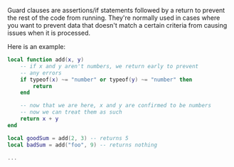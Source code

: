 Guard clauses are assertions/if statements followed by a return to prevent the rest of the code from running. They're normally used in cases where you want to prevent data that doesn't match a certain criteria from causing issues when it is processed.

Here is an example:
```lua
local function add(x, y)
	-- if x and y aren't numbers, we return early to prevent
	-- any errors
    if typeof(x) ~= "number" or typeof(y) ~= "number" then
        return
    end

    -- now that we are here, x and y are confirmed to be numbers
	-- now we can treat them as such
    return x + y
end

local goodSum = add(2, 3) -- returns 5
local badSum = add("foo", 9) -- returns nothing

...
```